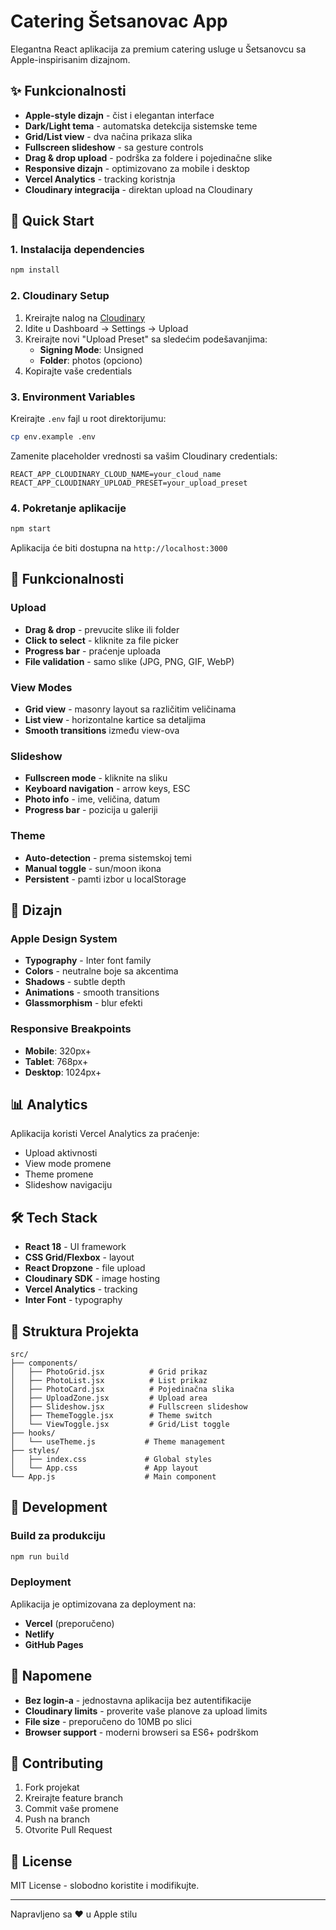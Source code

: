 # Catering Šetsanovac App

Elegantna React aplikacija za premium catering usluge u Šetsanovcu sa Apple-inspirisanim dizajnom.

## ✨ Funkcionalnosti

- **Apple-style dizajn** - čist i elegantan interface
- **Dark/Light tema** - automatska detekcija sistemske teme
- **Grid/List view** - dva načina prikaza slika
- **Fullscreen slideshow** - sa gesture controls
- **Drag & drop upload** - podrška za foldere i pojedinačne slike
- **Responsive dizajn** - optimizovano za mobile i desktop
- **Vercel Analytics** - tracking koristnja
- **Cloudinary integracija** - direktan upload na Cloudinary

## 🚀 Quick Start

### 1. Instalacija dependencies

```bash
npm install
```

### 2. Cloudinary Setup

1. Kreirajte nalog na [Cloudinary](https://cloudinary.com)
2. Idite u Dashboard → Settings → Upload
3. Kreirajte novi "Upload Preset" sa sledećim podešavanjima:
   - **Signing Mode**: Unsigned
   - **Folder**: photos (opciono)
4. Kopirajte vaše credentials

### 3. Environment Variables

Kreirajte `.env` fajl u root direktorijumu:

```bash
cp env.example .env
```

Zamenite placeholder vrednosti sa vašim Cloudinary credentials:

```env
REACT_APP_CLOUDINARY_CLOUD_NAME=your_cloud_name
REACT_APP_CLOUDINARY_UPLOAD_PRESET=your_upload_preset
```

### 4. Pokretanje aplikacije

```bash
npm start
```

Aplikacija će biti dostupna na `http://localhost:3000`

## 📱 Funkcionalnosti

### Upload
- **Drag & drop** - prevucite slike ili folder
- **Click to select** - kliknite za file picker
- **Progress bar** - praćenje uploada
- **File validation** - samo slike (JPG, PNG, GIF, WebP)

### View Modes
- **Grid view** - masonry layout sa različitim veličinama
- **List view** - horizontalne kartice sa detaljima
- **Smooth transitions** između view-ova

### Slideshow
- **Fullscreen mode** - kliknite na sliku
- **Keyboard navigation** - arrow keys, ESC
- **Photo info** - ime, veličina, datum
- **Progress bar** - pozicija u galeriji

### Theme
- **Auto-detection** - prema sistemskoj temi
- **Manual toggle** - sun/moon ikona
- **Persistent** - pamti izbor u localStorage

## 🎨 Dizajn

### Apple Design System
- **Typography** - Inter font family
- **Colors** - neutralne boje sa akcentima
- **Shadows** - subtle depth
- **Animations** - smooth transitions
- **Glassmorphism** - blur efekti

### Responsive Breakpoints
- **Mobile**: 320px+
- **Tablet**: 768px+
- **Desktop**: 1024px+

## 📊 Analytics

Aplikacija koristi Vercel Analytics za praćenje:
- Upload aktivnosti
- View mode promene
- Theme promene
- Slideshow navigaciju

## 🛠️ Tech Stack

- **React 18** - UI framework
- **CSS Grid/Flexbox** - layout
- **React Dropzone** - file upload
- **Cloudinary SDK** - image hosting
- **Vercel Analytics** - tracking
- **Inter Font** - typography

## 📁 Struktura Projekta

```
src/
├── components/
│   ├── PhotoGrid.jsx          # Grid prikaz
│   ├── PhotoList.jsx          # List prikaz
│   ├── PhotoCard.jsx          # Pojedinačna slika
│   ├── UploadZone.jsx         # Upload area
│   ├── Slideshow.jsx          # Fullscreen slideshow
│   ├── ThemeToggle.jsx        # Theme switch
│   └── ViewToggle.jsx         # Grid/List toggle
├── hooks/
│   └── useTheme.js           # Theme management
├── styles/
│   ├── index.css             # Global styles
│   └── App.css               # App layout
└── App.js                    # Main component
```

## 🔧 Development

### Build za produkciju

```bash
npm run build
```

### Deployment

Aplikacija je optimizovana za deployment na:
- **Vercel** (preporučeno)
- **Netlify**
- **GitHub Pages**

## 📝 Napomene

- **Bez login-a** - jednostavna aplikacija bez autentifikacije
- **Cloudinary limits** - proverite vaše planove za upload limits
- **File size** - preporučeno do 10MB po slici
- **Browser support** - moderni browseri sa ES6+ podrškom

## 🤝 Contributing

1. Fork projekat
2. Kreirajte feature branch
3. Commit vaše promene
4. Push na branch
5. Otvorite Pull Request

## 📄 License

MIT License - slobodno koristite i modifikujte.

---

Napravljeno sa ❤️ u Apple stilu 
